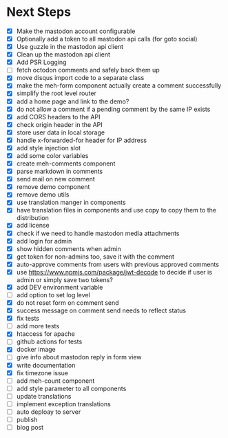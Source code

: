 # Next Steps

* [x] Make the mastodon account configurable
* [x] Optionally add a token to all mastodon api calls (for goto social)
* [x] Use guzzle in the mastodon api client
* [x] Clean up the mastodon api client
* [x] Add PSR Logging
* [ ] fetch octodon comments and safely back them up
* [x] move disqus import code to a separate class
* [x] make the meh-form component actually create a comment successfully
* [x] simplify the root level router
* [x] add a home page and link to the demo?
* [x] do not allow a comment if a pending comment by the same IP exists
* [x] add CORS headers to the API
* [x] check origin header in the API
* [x] store user data in local storage
* [x] handle x-forwarded-for header for IP address
* [x] add style injection slot
* [x] add some color variables
* [x] create meh-comments component
* [x] parse markdown in comments
* [x] send mail on new comment
* [x] remove demo component
* [x] remove demo utils
* [x] use translation manger in components
* [x] have translation files in components and use copy to copy them to the distribution
* [x] add license
* [x] check if we need to handle mastodon media attachments
* [x] add login for admin
* [x] show hidden comments when admin
* [x] get token for non-admins too, save it with the comment
* [x] auto-approve comments from users with previous approved comments
* [x] use https://www.npmjs.com/package/jwt-decode to decide if user is admin or simply save two tokens?
* [x] add DEV environment variable
* [ ] add option to set log level
* [x] do not reset form on comment send
* [x] success message on comment send needs to reflect status
* [x] fix tests
* [ ] add more tests
* [x] htaccess for apache
* [ ] github actions for tests
* [x] docker image
* [ ] give info about mastodon reply in form view
* [x] write documentation
* [x] fix timezone issue
* [ ] add meh-count component
* [ ] add style parameter to all components
* [ ] update translations
* [ ] implement exception translations
* [ ] auto deploay to server
* [ ] publish
* [ ] blog post
